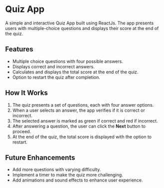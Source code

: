 # Quiz App

A simple and interactive Quiz App built using ReactJs. The app presents users with multiple-choice questions and displays their score at the end of the quiz.

## Features
- Multiple choice questions with four possible answers.
- Displays correct and incorrect answers.
- Calculates and displays the total score at the end of the quiz.
- Option to restart the quiz after completion.

## How It Works

1. The quiz presents a set of questions, each with four answer options.
2. When a user selects an answer, the app verifies if it is correct or incorrect.
3. The selected answer is marked as green if correct and red if incorrect.
4. After answering a question, the user can click the **Next** button to proceed.
5. At the end of the quiz, the total score is displayed with the option to restart.

## Future Enhancements

- Add more questions with varying difficulty.
- Implement a timer to make the quiz more challenging.
- Add animations and sound effects to enhance user experience.
